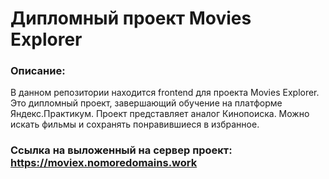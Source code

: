 # Дипломный проект Movies Explorer

### Описание:
В данном репозитории находится frontend для проекта Movies Explorer. Это дипломный проект, завершающий обучение на платформе Яндекс.Практикум. Проект представляет аналог Кинопоиска. Можно искать фильмы и сохранять понравившиеся в избранное.

### Ссылка на выложенный на сервер проект: https://moviex.nomoredomains.work
